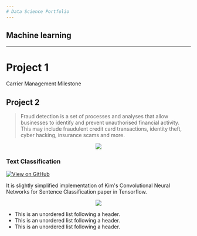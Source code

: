 ```yaml
---
# Data Science Portfolio
---
```

## Machine learning

---

# Project 1

Carrier Management Milestone

## Project 2

> Fraud detection is a set of processes and analyses that allow businesses to identify and prevent unauthorised financial activity. This may include fraudulent credit card transactions, identity theft, cyber hacking, insurance scams and more.


<center><img src="images/fraud_detection.jpg"/></center>


### Text Classification

[![View on GitHub](https://img.shields.io/badge/GitHub-View_on_GitHub-blue?logo=GitHub)](https://github.com/sajankedia/cnn-text-classification-tf#readme)

It is slightly simplified implementation of Kim's Convolutional Neural Networks for Sentence Classification paper in Tensorflow.

<center><img src="images/text_classification.png"/></center>


*   This is an unordered list following a header.
*   This is an unordered list following a header.
*   This is an unordered list following a header.





